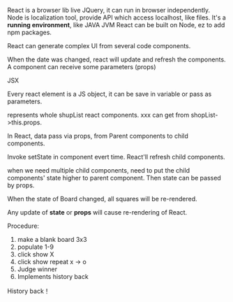 React is a browser lib live JQuery, it can run in browser independently.
Node is localization tool, provide API which access localhost, like files. It's a **running environment**, like JAVA JVM
React can be built on Node, ez to add npm packages.

React can generate complex UI from several code components.

When the date was changed, react will update and refresh the components.
A component can receive some parameters (props)

JSX

Every react element is a JS object, it can be save in variable or pass as parameters.

<shopList /> represents whole shupList react components.
<shopList xxx=???> xxx can get from shopList->this.props.

In React, data pass via props, from Parent components to child components.

Invoke setState in component evert time. React'll refresh child components.

when we need multiple child components, need to put the child components' state higher to parent component. Then state can be passed by props.

When the state of Board changed, all squares will be re-rendered.

Any update of **state** or **props** will cause re-rendering of React. 

Procedure:
  1. make a blank board 3x3
  2. populate 1-9
  3. click show X
  4. click show repeat x -> o
  5. Judge winner
  6. Implements history back

History back！
